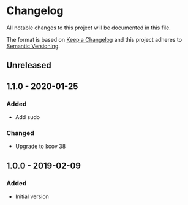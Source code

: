 # Changelog
All notable changes to this project will be documented in this file.

The format is based on [Keep a Changelog](http://keepachangelog.com/en/1.0.0/)
and this project adheres to [Semantic Versioning](http://semver.org/spec/v2.0.0.html).

## Unreleased

## 1.1.0 - 2020-01-25
### Added
- Add sudo
### Changed
- Upgrade to kcov 38

## 1.0.0 - 2019-02-09
### Added
- Initial version

[Unreleased]: https://github.com/particleflux/circleci-bats-kcov/compare/1.1.0...HEAD
